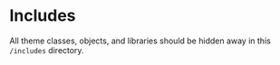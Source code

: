# Includes

All theme classes, objects, and libraries should be hidden away in this `/includes` directory.